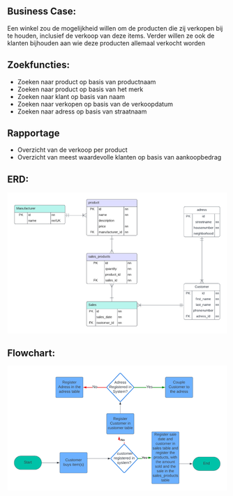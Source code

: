 ## Business Case:

Een winkel zou de mogelijkheid willen om de producten die zij verkopen bij te houden,
inclusief de verkoop van deze items. Verder willen ze ook de klanten bijhouden aan wie
deze producten allemaal verkocht worden





## Zoekfuncties:
-	Zoeken naar product op basis van productnaam
-	Zoeken naar product op basis van het merk
-	Zoeken naar klant op basis van naam
-	Zoeken naar verkopen op basis van de verkoopdatum
-	Zoeken naar adress op basis van straatnaam



## Rapportage
-	Overzicht van de verkoop per product
-	Overzicht van meest waardevolle klanten op basis van aankoopbedrag



## ERD:
![img.png](main/resources/concept%20resources/erd.png)


## Flowchart:
![img_1.png](main/resources/concept%20resources/flowchart.png)

